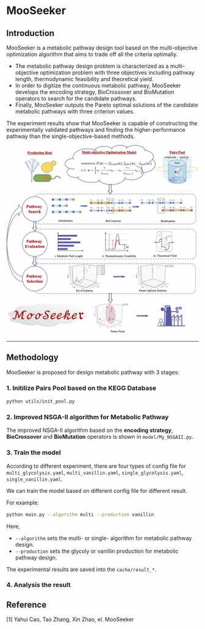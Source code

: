 <!--
 * @Autor: caoyh
 * @Date: 2022-11-17 09:27:27
 * @LastEditTime: 2022-11-18 13:47:32
-->
# MooSeeker

## Introduction
MooSeeker is a metabolic pathway design tool based on the multi-objective optimization algorithm that aims to trade off all the criteria optimally. 

- The metabolic pathway design problem is characterized as a multi-objective optimization problem with three objectives including pathway length, thermodynamic feasibility and theoretical yield. 
- In order to digitize the continuous metabolic pathway, MooSeeker develops the encoding strategy, BioCrossover and BioMutation operators to search for the candidate pathways. 
- Finally, MooSeeker outputs the Pareto optimal solutions of the candidate metabolic pathways with three criterion values.

The experiment results show that MooSeeker is capable of constructing the experimentally validated pathways and finding the higher-performance pathway than the single-objective-based methods. 

![The overveiw of MooSeeker](overall.jpg)

---

## Methodology
MooSeeker is proposed for design metabolic pathway with 3 stages:
### 1. Initilize Pairs Pool based on the KEGG Database 

```bash
python utils/init_pool.py
```
### 2. Improved NSGA-II algorithm for Metabolic Pathway 
The improved NSGA-II algorithm based on the **encoding strategy**, **BioCrossover** and **BioMutation** operators is shown in `model/My_NSGAII.py`.

### 3. Train the model 
According to different experiment, there are four types of config file for `multi_glycolysis.yaml`, `multi_vanillin.yaml`, `single_glycolysis.yaml`, `single_vanillin.yaml`.

We can train the model based on different config file for different result.

For example:
```bash
python main.py --algorithm multi --production vanillin
```
Here, 
- `--algorithm` sets the multi- or single- algorithm for metabolic pathway design.
- `--production` sets the glycoly or vanillin production for metabolic pathway design.

The experimental results are saved into the `cache/result_*`. 

### 4. Analysis the result

## Reference

[1] Yahui Cao, Tao Zhang, Xin Zhao, el. MooSeeker
